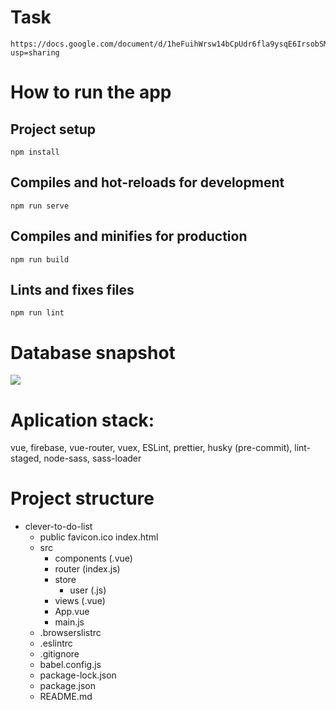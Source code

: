 # Task
```
https://docs.google.com/document/d/1heFuihWrsw14bCpUdr6fla9ysqE6IrsobSMKAOpBiKA/edit?usp=sharing
```

# How to run the app
## Project setup
```
npm install
```
## Compiles and hot-reloads for development
```
npm run serve
```
## Compiles and minifies for production
```
npm run build
```
## Lints and fixes files
```
npm run lint
```

# Database snapshot
![](https://cdn1.radikalno.ru/uploads/2021/3/1/08bc0427dd6dd25417d2383e7160c04d-full.png)

# Aplication stack:

vue,
firebase,
vue-router,
vuex,
ESLint,
prettier,
husky (pre-commit),
lint-staged,
node-sass,
sass-loader

# Project structure
- clever-to-do-list
    - public
        favicon.ico
        index.html
    - src
        - components (.vue)
        - router (index.js)
        - store
            - user (.js)
        - views (.vue)
        - App.vue
        - main.js
    - .browserslistrc
    - .eslintrc
    - .gitignore
    - babel.config.js
    - package-lock.json
    - package.json
    - README.md